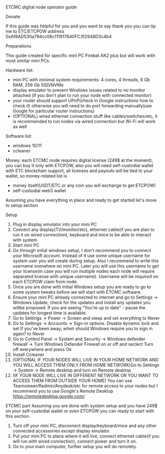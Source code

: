 ETCMC digital node operator guide

Donate

If this guide was helpful for you and you want to say thank you you can tip me to
ETC/ETCPOW address 0xAf8AD530a794cc06c111917640FC3f2948D3c4b4

Preparations

This guide created for specific mini PC Firebat AK2 plus but will work with most similar mini PCs.

Hardware list:
- mini PC with minimal system requirements: 4 cores, 4 threads, 8 Gb RAM, 256 Gb SSD/NVMe
- display emulator to prevent Windows issues related to no monitor attached (if you don't plan to run your node with connected monitor)
- your router should support UPnP(check in Google instructions how to check it) otherwise you will need to do port forwarding manually(use Google for particular router instructions)
- (OPTIONAL) wired ethernet connection stuff like cables/switches/etc, it is recommended to run nodes via wired connection but Wi-Fi will work as well


Software list:
- windows 10/11
- ccleaner

Money:
each ETCMC node requires digital license (249$ at the moment), you can buy it only with ETCPOW, also you will need self-custodial wallet with ETC blockchain support, all licenses and payouts will be tied to your wallet, so money-related list is
- money itself(USDT/ETC or any coin you will exchange to get ETCPOW)
- self-custodial web3 wallet


Assuming you have everything in place and ready to get started let's move to setup section

Setup
1. Plug in display emulator into your mini PC
2. Connect any display(TV/monitor/etc), ethernet cable(if you are plan to run it on wired connection), keyboard and mice to be able to interact with system
3. Start mini PC
4. Go through initial windows setup, I don't recommend you to connect your Microsoft account. Instead of it use some unique username for system user you will create during setup. Also I recommend to write this username somwhere on mini PC. Later you will use this username to get your license(in case you will run multiple nodes each node will require separated license with unique username). Username will be required on each ETCPOW claim from node.
5. Once you are done with initial Windows setup you are ready to go to some system tweaks before we will start with ETCMC software.
6. Ensure your mini PC already connected to internet and go to Settings -> Windows Update, check for the updates and install any updates you willbe proposed. If you are seeing "You're up to date" - pause the updates for longest time is available.
7. Go to Settings -> Power -> Screen and sleep and set everything to Never
8. Go to Settings -> Accounts -> Sign-in options. Disable dynamic lock and set If you've been away, when should Windows require you to sign in again? to Never
9. Go to Control Panel -> System and Security -> Windows defender firewall -> Turn Windows Defender Firewall on or off and seclect Turn off everywhere and press Ok
10. Install Ccleaner
11. (OPTIONAL IF YOUR NODES WILL LIVE IN YOUR HOME NETWORK AND YOU WILL ACCESS THEM ONLY FROM HOME NETWORK)Go to Settings -> System -> Remote desktop and turn on Remote desktop
12. (IF YOUR NODE WILL LIVE IN DIFFERENT NETWORK OR YOU WANT TO ACCESS THEM FROM OUTSIDE YOUR HOME) You can use Teamviewer/Radmin/Anydesk/etc for remote access to your nodes but I recommend you to use Google's Remote Desktop https://remotedesktop.google.com/

ETCMC part
Assuming you are done with system setup and you have 249$ on your self-custodial wallet or even ETCPOW you can ready to start with this section.
1. Turn off your mini PC, disconnect display/keyboard/mice and any other connected accessories except display emulator.
2. Put your mini PC to place where it will live, connect ethernet cable(if you will run with wired connection), connect power and turn it on.
3. Go to your main computer, further setup you will do remotely.
